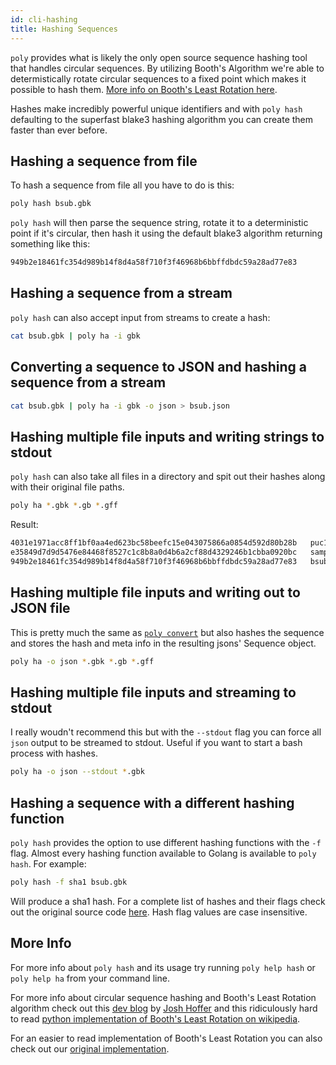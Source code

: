 ```yaml
---
id: cli-hashing
title: Hashing Sequences
---
```


`poly` provides what is likely the only open source sequence hashing tool that handles circular sequences. By utilizing Booth's Algorithm we're able to determistically rotate circular sequences to a fixed point which makes it possible to hash them. [More info on Booth's Least Rotation here](#more-info).

Hashes make incredibly powerful unique identifiers and with `poly hash` defaulting to the superfast blake3 hashing algorithm you can create them faster than ever before.

## Hashing a sequence from file

To hash a sequence from file all you have to do is this:

``` bash
poly hash bsub.gbk
```

`poly hash` will then parse the sequence string, rotate it to a deterministic point if it's circular, then hash it using the default blake3 algorithm returning something like this:
``` bash
949b2e18461fc354d989b14f8d4a58f710f3f46968b6bbffdbdc59a28ad77e83
```

## Hashing a sequence from a stream

`poly hash` can also accept input from streams to create a hash:

```bash
cat bsub.gbk | poly ha -i gbk
```

## Converting a sequence to JSON and hashing a sequence from a stream

```bash
cat bsub.gbk | poly ha -i gbk -o json > bsub.json
```

## Hashing multiple file inputs and writing strings to stdout

`poly hash` can also take all files in a directory and spit out their hashes along with their original file paths.
```bash
poly ha *.gbk *.gb *.gff
```

Result:
```bash
4031e1971acc8ff1bf0aa4ed623bc58beefc15e043075866a0854d592d80b28b   puc19.gbk
e35849d7d9d5476e84468f8527c1c8b8a0d4b6a2cf88d4329246b1cbba0920bc   sample.gbk
949b2e18461fc354d989b14f8d4a58f710f3f46968b6bbffdbdc59a28ad77e83   bsub.gbk
```

## Hashing multiple file inputs and writing out to JSON file

This is pretty much the same as [`poly convert`](http://localhost:3000/docs/cli-converting#converting-files-to-json) but also hashes the sequence and stores the hash and meta info in the resulting jsons' Sequence object.

```bash
poly ha -o json *.gbk *.gb *.gff
```

## Hashing multiple file inputs and streaming to stdout

I really woudn't recommend this but with the `--stdout` flag you can force all `json` output to be streamed to stdout. Useful if you want to start a bash process with hashes.

```bash
poly ha -o json --stdout *.gbk 
```


## Hashing a sequence with a different hashing function

`poly hash` provides the option to use different hashing functions with the `-f` flag. Almost every hashing function available to Golang is available to `poly hash`. For example:

```bash
poly hash -f sha1 bsub.gbk
```

Will produce a sha1 hash. For a complete list of hashes and their flags check out the original source code [here](https://github.com/TimothyStiles/poly/blob/346e3eb58cdd74db14eba333ba428256f77c93b0/commands.go#L256). Hash flag values are case insensitive.


## More Info
For more info about `poly hash` and its usage try running `poly help hash` or `poly help ha` from your command line.

For more info about circular sequence hashing and Booth's Least Rotation algorithm check out this [dev blog](https://www.ginkgobioworks.com/2020/04/20/fast-database-lookups-for-circular-dna-sequences/) by [Josh Hoffer](https://twitter.com/hofer) and this ridiculously hard to read [python implementation of Booth's Least Rotation on wikipedia](https://en.wikipedia.org/wiki/Lexicographically_minimal_string_rotation#Booth's_Algorithm).

For an easier to read implementation of Booth's Least Rotation you can also check out our [original implementation](https://github.com/TimothyStiles/poly/blob/346e3eb58cdd74db14eba333ba428256f77c93b0/hash.go#L40).